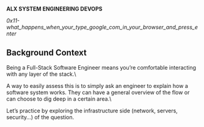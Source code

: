 __ALX SYSTEM ENGINEERING DEVOPS__

*0x11-what_happens_when_your_type_google_com_in_your_browser_and_press_enter*

## Background Context

Being a Full-Stack Software Engineer means you’re comfortable interacting with any layer of the stack.\

A way to easily assess this is to simply ask an engineer to explain how a software system works. They can have a general overview of the flow or can choose to dig deep in a certain area.\

Let’s practice by exploring the infrastructure side (network, servers, security…) of the question.
